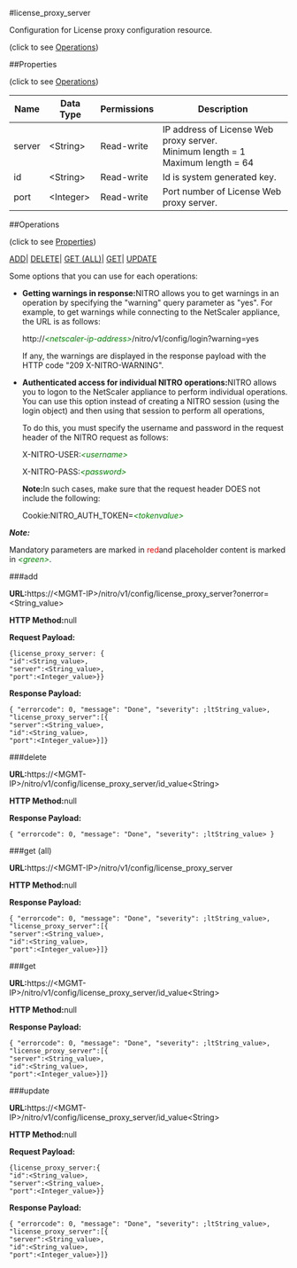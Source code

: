 #license_proxy_server



Configuration for License proxy configuration resource.

<span>(click to see [Operations](#operations))</span>



##Properties 

<span>(click to see [Operations](#operations))</span>





<table><thead><tr><th>Name</th><th>Data Type</th><th>Permissions</th><th>Description</th></tr></thead><tbody><tr><td>server</td><td>&lt;String></td><td>Read-write</td><td>IP address of License Web proxy server.<br>Minimum length = 1<br>Maximum length = 64</td></tr><tr><td>id</td><td>&lt;String></td><td>Read-write</td><td>Id is system generated key.</td></tr><tr><td>port</td><td>&lt;Integer></td><td>Read-write</td><td>Port number of License Web proxy server.</td></tr></tbody></table>

##Operations 

<span>(click to see [Properties](#properties))</span>





[ADD](#all)| [DELETE](#delete)| [GET (ALL)](#get-all)| [GET](#get)| [UPDATE](#update)





Some options that you can use for each operations:

<ul><li><p><b>Getting warnings in response:</b>NITRO allows you to get warnings in an operation by specifying the "warning" query parameter as "yes". For example, to get warnings while connecting to the NetScaler appliance, the URL is as follows:</p><p>http://<span style="color:green;font-style:italic;">&lt;netscaler-ip-address&gt;</span>/nitro/v1/config/login?warning=yes</p><p>If any, the warnings are displayed in the response payload with the HTTP code "209 X-NITRO-WARNING".</p></li><li><p><b>Authenticated access for individual NITRO operations:</b>NITRO allows you to logon to the NetScaler appliance to perform individual operations. You can use this option instead of creating a NITRO session (using the login object) and then using that session to perform all operations,</p><p>To do this, you must specify the username and password in the request header of the NITRO request as follows:</p><p>X-NITRO-USER:<span style="color:green;font-style:italic;">&lt;username&gt;</span></p><p>X-NITRO-PASS:<span style="color:green;font-style:italic;">&lt;password&gt;</span></p><p><b>Note:</b>In such cases, make sure that the request header DOES not include the following:</p><p>Cookie:NITRO_AUTH_TOKEN=<span style="color:green;font-style:italic;">&lt;tokenvalue&gt;</span></p></li></ul>







***Note:*** 

Mandatory parameters are marked in <span style="color:#FF0000;">red</span>and placeholder content is marked in <span style="color:green;font-style:italic">&lt;green&gt;</span>.



###add







<b>URL:</b>https://&lt;MGMT-IP&gt;/nitro/v1/config/license_proxy_server?onerror=&lt;String_value&gt;

<b>HTTP Method:</b>null

<b>Request Payload: </b>
```
{license_proxy_server: {
"id":<String_value>,
"server":<String_value>,
"port":<Integer_value>}}
```

<b>Response Payload: </b>
```
{ "errorcode": 0, "message": "Done", "severity": ;ltString_value>, "license_proxy_server":[{
"server":<String_value>,
"id":<String_value>,
"port":<Integer_value>}]}
```







###delete







<b>URL:</b>https://&lt;MGMT-IP&gt;/nitro/v1/config/license_proxy_server/id_value&lt;String&gt;

<b>HTTP Method:</b>null

<b>Response Payload: </b>
```
{ "errorcode": 0, "message": "Done", "severity": ;ltString_value> }
```







###get (all)







<b>URL:</b>https://&lt;MGMT-IP&gt;/nitro/v1/config/license_proxy_server

<b>HTTP Method:</b>null

<b>Response Payload: </b>
```
{ "errorcode": 0, "message": "Done", "severity": ;ltString_value>, "license_proxy_server":[{
"server":<String_value>,
"id":<String_value>,
"port":<Integer_value>}]}
```







###get







<b>URL:</b>https://&lt;MGMT-IP&gt;/nitro/v1/config/license_proxy_server/id_value&lt;String&gt;

<b>HTTP Method:</b>null

<b>Response Payload: </b>
```
{ "errorcode": 0, "message": "Done", "severity": ;ltString_value>, "license_proxy_server":[{
"server":<String_value>,
"id":<String_value>,
"port":<Integer_value>}]}
```







###update







<b>URL:</b>https://&lt;MGMT-IP&gt;/nitro/v1/config/license_proxy_server/id_value&lt;String&gt;

<b>HTTP Method:</b>null

<b>Request Payload: </b>
```
{license_proxy_server:{
"id":<String_value>,
"server":<String_value>,
"port":<Integer_value>}}
```

<b>Response Payload: </b>
```
{ "errorcode": 0, "message": "Done", "severity": ;ltString_value>, "license_proxy_server":[{
"server":<String_value>,
"id":<String_value>,
"port":<Integer_value>}]}
```







